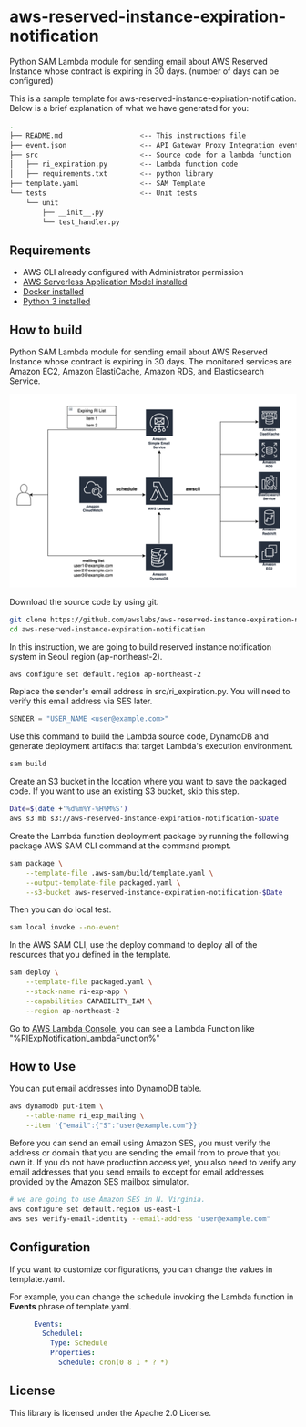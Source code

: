 # aws-reserved-instance-expiration-notification

 Python SAM Lambda module for sending email about AWS Reserved Instance whose contract is expiring in 30 days. (number of days can be configured)

 This is a sample template for aws-reserved-instance-expiration-notification. Below is a brief explanation of what we have generated for you:

```bash
.
├── README.md                   <-- This instructions file
├── event.json                  <-- API Gateway Proxy Integration event payload
├── src                         <-- Source code for a lambda function
│   ├── ri_expiration.py        <-- Lambda function code
│   ├── requirements.txt        <-- python library
├── template.yaml               <-- SAM Template
└── tests                       <-- Unit tests
    └── unit
        ├── __init__.py
        └── test_handler.py
```

## Requirements

* AWS CLI already configured with Administrator permission
* [AWS Serverless Application Model installed](https://docs.aws.amazon.com/serverless-application-model/latest/developerguide/serverless-sam-cli-install.html)
* [Docker installed](https://www.docker.com/community-edition)
* [Python 3 installed](https://www.python.org/downloads/)


## How to build

 Python SAM Lambda module for sending email about AWS Reserved Instance whose contract is expiring in 30 days.
 The monitored services are Amazon EC2, Amazon ElastiCache, Amazon RDS, and Elasticsearch Service.

![screenshot](ri_expiration_notification_design_serverless.png)

Download the source code by using git.

```bash
git clone https://github.com/awslabs/aws-reserved-instance-expiration-notification.git
cd aws-reserved-instance-expiration-notification
```

In this instruction, we are going to build reserved instance notification system in Seoul region (ap-northeast-2).

```bash
aws configure set default.region ap-northeast-2
``` 

Replace the sender's email address in src/ri_expiration.py. You will need to verify this email address via SES later. 

```python
SENDER = "USER_NAME <user@example.com>"
```

Use this command to build the Lambda source code, DynamoDB and generate deployment artifacts that target Lambda's execution environment.

```bash
sam build
```

Create an S3 bucket in the location where you want to save the packaged code. If you want to use an existing S3 bucket, skip this step.

```bash
Date=$(date +'%d%m%Y-%H%M%S')
aws s3 mb s3://aws-reserved-instance-expiration-notification-$Date
```

Create the Lambda function deployment package by running the following package AWS SAM CLI command at the command prompt.

```bash
sam package \
    --template-file .aws-sam/build/template.yaml \
    --output-template-file packaged.yaml \
    --s3-bucket aws-reserved-instance-expiration-notification-$Date
```

Then you can do local test.

```bash
sam local invoke --no-event
```

In the AWS SAM CLI, use the deploy command to deploy all of the resources that you defined in the template.

```bash 
sam deploy \
    --template-file packaged.yaml \
    --stack-name ri-exp-app \
    --capabilities CAPABILITY_IAM \
    --region ap-northeast-2
```

Go to [AWS Lambda Console](https://ap-northeast-2.console.aws.amazon.com/lambda), you can see a Lambda Function like "%RIExpNotificationLambdaFunction%" 

## How to Use

You can put email addresses into DynamoDB table.

```bash
aws dynamodb put-item \
    --table-name ri_exp_mailing \
    --item '{"email":{"S":"user@example.com"}}'
```

Before you can send an email using Amazon SES, you must verify the address or domain that you are sending the email from to prove that you own it. If you do not have production access yet, you also need to verify any email addresses that you send emails to except for email addresses provided by the Amazon SES mailbox simulator.

```bash
# we are going to use Amazon SES in N. Virginia.
aws configure set default.region us-east-1
aws ses verify-email-identity --email-address "user@example.com"
```

## Configuration

If you want to customize configurations, you can change the values in template.yaml.

For example, you can change the schedule invoking the Lambda function in **Events** phrase of template.yaml.

```yaml
      Events:
        Schedule1:
          Type: Schedule
          Properties:
            Schedule: cron(0 8 1 * ? *)
```

## License 

This library is licensed under the Apache 2.0 License.
